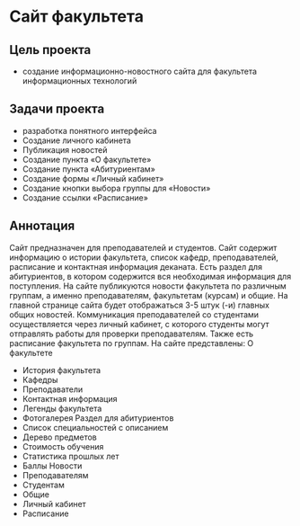 # Сайт факультета

## Цель проекта

* создание информационно-новостного сайта для факультета информационных технологий

## Задачи проекта

* разработка понятного интерфейса
* Создание личного кабинета
* Публикация новостей
* Создание пункта «О факультете»
* Создание пункта «Абитуриентам»
* Создание формы «Личный кабинет»
* Создание кнопки выбора группы для «Новости»
* Создание ссылки «Расписание»



## Аннотация

Сайт предназначен для преподавателей и студентов. Сайт содержит информацию о истории факультета, список кафедр, преподавателей, 
расписание и контактная информация деканата. Есть раздел для абитуриентов, в котором содержится вся необходимая информация для поступления. 
На сайте публикуются новости факультета по различным группам, а именно преподавателям, факультетам (курсам) и общие. 
На главной странице сайта будет отображаться 3-5 штук (-и) главных общих новостей. Коммуникация преподавателей со студентами осуществляется через личный кабинет,
 с которого студенты могут отправлять работы для проверки преподавателям. Также есть расписание факультета по группам.
На сайте представлены:
О факультете
*	История факультета
*	Кафедры
*	Преподаватели
*	Контактная информация
*	Легенды факультета
*	Фотогалерея
Раздел для абитуриентов
*	Список специальностей с описанием
*	Дерево предметов
*	Стоимость обучения
*	Статистика прошлых лет
*	Баллы
Новости 
*	Преподавателям
*	Студентам
*	Общие
* Личный кабинет
* Расписание